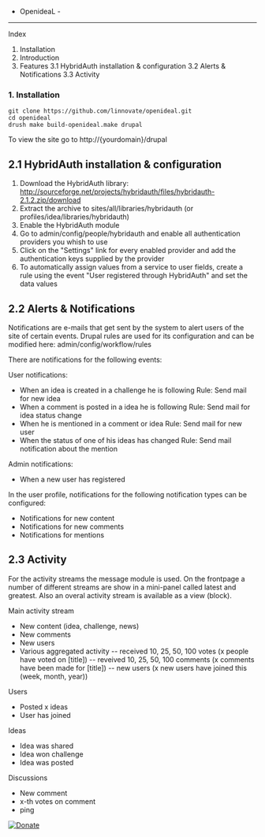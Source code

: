 - OpenideaL -
--------------------------------------------------------------------------------
Index
1. Installation
2. Introduction
3. Features
3.1 HybridAuth installation & configuration
3.2 Alerts & Notifications
3.3 Activity

### 1. Installation

```
git clone https://github.com/linnovate/openideal.git
cd openideal
drush make build-openideal.make drupal
```
To view the site go to http://{yourdomain}/drupal

2.1 HybridAuth installation & configuration
--------------------------------------------------------------------------------

1. Download the HybridAuth library:
http://sourceforge.net/projects/hybridauth/files/hybridauth-2.1.2.zip/download
2. Extract the archive to sites/all/libraries/hybridauth
(or profiles/idea/libraries/hybridauth)
3. Enable the HybridAuth module
4. Go to admin/config/people/hybridauth and enable all authentication providers
you whish to use
5. Click on the "Settings" link for every enabled provider and add the
authentication keys supplied by the provider
6. To automatically assign values from a service to user fields, create a rule
using the event "User registered through HybridAuth" and set the data values

2.2 Alerts & Notifications
--------------------------------------------------------------------------------

Notifications are e-mails that get sent by the system to alert users of the site
of certain events.
Drupal rules are used for its configuration and can be modified here:
admin/config/workflow/rules

There are notifications for the following events:

User notifications:
- When an idea is created in a challenge he is following
  Rule: Send mail for new idea
- When a comment is posted in a idea he is following
  Rule: Send mail for idea status change
- When he is mentioned in a comment or idea
  Rule: Send mail for new user
- When the status of one of his ideas has changed
  Rule: Send mail notification about the mention

Admin notifications:
- When a new user has registered

In the user profile, notifications for the following notification types can be
configured:

- Notifications for new content
- Notifications for new comments
- Notifications for mentions


2.3 Activity
--------------------------------------------------------------------------------
For the activity streams the message module is used. On the frontpage a number 
of different streams are show in a mini-panel called latest and greatest. Also 
an overal activity stream is available as a view (block).

Main activity stream
- New content (idea, challenge, news)
- New comments
- New users
- Various aggregated activity
-- received 10, 25, 50, 100 votes (x people have voted on [title])
-- reveived 10, 25, 50, 100 comments (x comments have been made for [title])
-- new users (x new users have joined this (week, month, year))

Users
- Posted x ideas
- User has joined

Ideas
- Idea was shared
- Idea won challenge
- Idea was posted

Discussions
- New comment
- x-th votes on comment
- ping

[![Donate](https://img.shields.io/badge/Donate-PayPal-green.svg)](https://www.paypal.com/cgi-bin/webscr?cmd=_s-xclick&hosted_button_id=J3TWKQ929H6QS)
